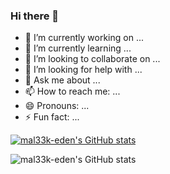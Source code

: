 ### Hi there 👋


- 🔭 I’m currently working on ...
- 🌱 I’m currently learning ...
- 👯 I’m looking to collaborate on ...
- 🤔 I’m looking for help with ...
- 💬 Ask me about ...
- 📫 How to reach me: ...
- 😄 Pronouns: ...
- ⚡ Fun fact: ...

[![mal33k-eden's GitHub stats](https://github-readme-stats.vercel.app/api?username=mal33k-eden)](https://github.com/mal33k-eden/github-readme-stats)

![mal33k-eden's GitHub stats](https://github-readme-stats.vercel.app/api?username=mal33k-eden&show_icons=true&theme=radical)
